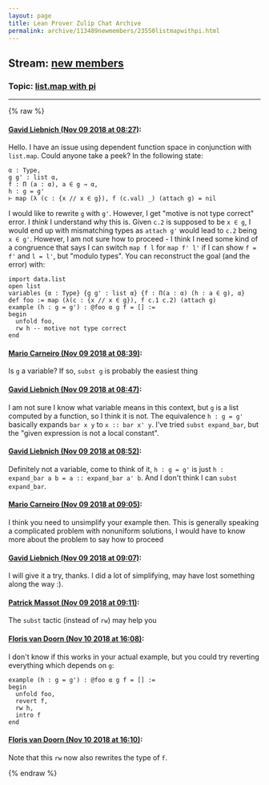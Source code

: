 ```yaml
---
layout: page
title: Lean Prover Zulip Chat Archive 
permalink: archive/113489newmembers/23550listmapwithpi.html
---
```


## Stream: [new members](index.html)
### Topic: [list.map with pi](23550listmapwithpi.html)

---


{% raw %}
#### [ Gavid Liebnich (Nov 09 2018 at 08:27)](https://leanprover.zulipchat.com/#narrow/stream/113489-new%20members/topic/list.map%20with%20pi/near/147355746):
Hello. I have an issue using dependent function space in conjunction with `list.map`. Could anyone take a peek?
In the following state:
```lean
α : Type,
g g' : list α,
f : Π (a : α), a ∈ g → α,
h : g = g'
⊢ map (λ (c : {x // x ∈ g}), f (c.val) _) (attach g) = nil
```
I would like to rewrite `g` with `g'`. However, I get "motive is not type correct" error.
I *think* I understand why this is. Given `c.2` is supposed to be `x ∈ g`, I would end up with mismatching types as `attach g'` would lead to `c.2` being `x ∈ g'`.
However, I am not sure how to proceed - I think I need some kind of a congruence that says I can switch `map f l` for `map f' l'` if I can show `f = f'` and `l = l'`, but "modulo types".
You can reconstruct the goal (and the error) with:
```lean
import data.list
open list
variables {α : Type} {g g' : list α} {f : Π(a : α) (h : a ∈ g), α}
def foo := map (λ(c : {x // x ∈ g}), f c.1 c.2) (attach g)
example (h : g = g') : @foo α g f = [] :=
begin
  unfold foo,
  rw h -- motive not type correct
end
```

#### [ Mario Carneiro (Nov 09 2018 at 08:39)](https://leanprover.zulipchat.com/#narrow/stream/113489-new%20members/topic/list.map%20with%20pi/near/147356172):
Is `g` a variable? If so, `subst g` is probably the easiest thing

#### [ Gavid Liebnich (Nov 09 2018 at 08:47)](https://leanprover.zulipchat.com/#narrow/stream/113489-new%20members/topic/list.map%20with%20pi/near/147356421):
I am not sure I know what variable means in this context, but `g` is a list computed by a function, so I think it is not. The equivalence `h : g = g'` basically expands `bar x y` to `x :: bar x' y`. I've tried `subst expand_bar`, but the "given expression is not a local constant".

#### [ Gavid Liebnich (Nov 09 2018 at 08:52)](https://leanprover.zulipchat.com/#narrow/stream/113489-new%20members/topic/list.map%20with%20pi/near/147356591):
Definitely not a variable, come to think of it, `h : g = g'` is just `h : expand_bar a b = a :: expand_bar a' b`. And I don't think I can `subst expand_bar`.

#### [ Mario Carneiro (Nov 09 2018 at 09:05)](https://leanprover.zulipchat.com/#narrow/stream/113489-new%20members/topic/list.map%20with%20pi/near/147357025):
I think you need to unsimplify your example then. This is generally speaking a complicated problem with nonuniform solutions, I would have to know more about the problem to say how to proceed

#### [ Gavid Liebnich (Nov 09 2018 at 09:07)](https://leanprover.zulipchat.com/#narrow/stream/113489-new%20members/topic/list.map%20with%20pi/near/147357098):
I will give it a try, thanks. I did a lot of simplifying, may have lost something along the way :).

#### [ Patrick Massot (Nov 09 2018 at 09:11)](https://leanprover.zulipchat.com/#narrow/stream/113489-new%20members/topic/list.map%20with%20pi/near/147357269):
The `subst` tactic (instead of `rw`) may help you

#### [ Floris van Doorn (Nov 10 2018 at 16:08)](https://leanprover.zulipchat.com/#narrow/stream/113489-new%20members/topic/list.map%20with%20pi/near/147436293):
I don't know if this works in your actual example, but you could try reverting everything which depends on `g`:
```
example (h : g = g') : @foo α g f = [] :=
begin
  unfold foo,
  revert f,
  rw h,
  intro f
end
```

#### [ Floris van Doorn (Nov 10 2018 at 16:10)](https://leanprover.zulipchat.com/#narrow/stream/113489-new%20members/topic/list.map%20with%20pi/near/147436358):
Note that this `rw` now also rewrites the type of `f`.


{% endraw %}
